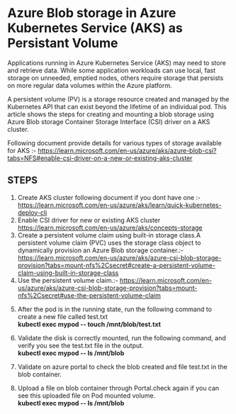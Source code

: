 # Azure Blob storage in Azure Kubernetes Service (AKS) as Persistant Volume
Applications running in Azure Kubernetes Service (AKS) may need to store and retrieve data. While some application workloads can use local, fast storage on unneeded, emptied nodes, others require storage that persists on more regular data volumes within the Azure platform.

A persistent volume (PV) is a storage resource created and managed by the Kubernetes API that can exist beyond the lifetime of an individual pod.
This article shows the steps for creating and mounting a blob storage using Azure Blob storage Container Storage Interface (CSI) driver on a AKS cluster.

Following document provide details for various types of storage available for AKS  :- https://learn.microsoft.com/en-us/azure/aks/azure-blob-csi?tabs=NFS#enable-csi-driver-on-a-new-or-existing-aks-cluster
## STEPS
1. Create AKS cluster following document if you dont have one :- https://learn.microsoft.com/en-us/azure/aks/learn/quick-kubernetes-deploy-cli
2. Enable CSI driver for new or existing AKS cluster https://learn.microsoft.com/en-us/azure/aks/concepts-storage
3. Create a persistent volume claim using built-in storage class.A persistent volume claim (PVC) uses the storage class object to dynamically provision an Azure Blob storage container.:-https://learn.microsoft.com/en-us/azure/aks/azure-csi-blob-storage-provision?tabs=mount-nfs%2Csecret#create-a-persistent-volume-claim-using-built-in-storage-class
4. Use the persistent volume claim.:- https://learn.microsoft.com/en-us/azure/aks/azure-csi-blob-storage-provision?tabs=mount-nfs%2Csecret#use-the-persistent-volume-claim
5. <p>After the pod is in the running state, run the following command to create a new file called test.txt<br> <strong>kubectl exec mypod -- touch /mnt/blob/test.txt </strong></p>
6. <p>Validate the disk is correctly mounted, run the following command, and verify you see the test.txt file in the output.<br><strong>kubectl exec mypod -- ls /mnt/blob</strong></p>
7. Validate on azure portal to check the blob created and file test.txt in the blob container.
8. <p>Upload a file on blob container through Portal.check again if you can see this uploaded file on Pod mounted volume.<br><strong>kubectl exec mypod -- ls /mnt/blob</strong></p>
   
    

